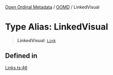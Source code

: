 [Open Ordinal Metadata](../../README.md) / [OOMD](../README.md) / LinkedVisual

# Type Alias: LinkedVisual

> **LinkedVisual**: [`Link`](Link.md)

## Defined in

[Links.ts:46](https://github.com/open-ordinal/open-ordinal-metadata/blob/5abb5abae2bd895ff8e9de3f437702550bb5189b/src/Links.ts#L46)
